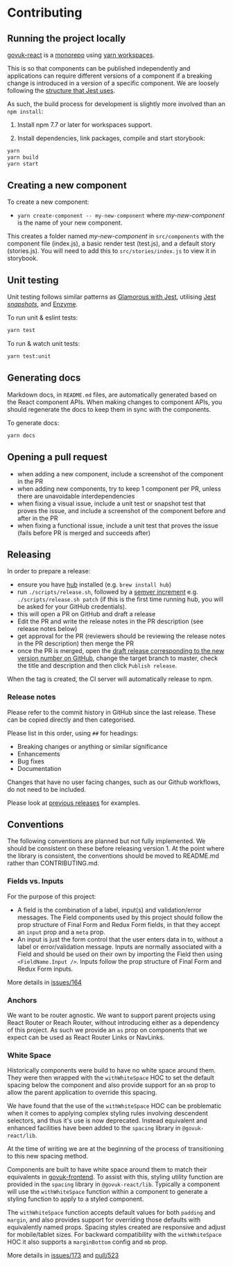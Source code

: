 # Contributing

## Running the project locally

[govuk-react](https://github.com/govuk-react/govuk-react) is a [monorepo](https://github.com/babel/babel/blob/master/doc/design/monorepo.md) using [yarn workspaces](https://docs.npmjs.com/cli/v7/using-npm/workspaces/).

This is so that components can be published independently and applications can require different versions of a component if a breaking change is introduced in a version of a specific component. We are loosely following the [structure that Jest uses](https://github.com/facebook/jest).

As such, the build process for development is slightly more involved than an `npm install`:

1. Install npm 7.7 or later for workspaces support.

2. Install dependencies, link packages, compile and start storybook:

```sh
yarn
yarn build
yarn start
```

## Creating a new component

To create a new component:

- `yarn create-component -- my-new-component` where _my-new-component_ is the name of your new component.

This creates a folder named _my-new-component_ in `src/components` with the component file (index.js), a basic render test (test.js), and a default story (stories.js). You will need to add this to `src/stories/index.js` to view it in storybook.

## Unit testing

Unit testing follows similar patterns as [Glamorous with Jest](https://github.com/paypal/glamorous/tree/master/examples/with-jest), utilising [Jest _snapshots_](https://facebook.github.io/jest/docs/en/snapshot-testing.html), and [Enzyme](https://github.com/airbnb/enzyme).

To run unit & eslint tests:

```sh
yarn test
```

To run & watch unit tests:

```sh
yarn test:unit
```

## Generating docs

Markdown docs, in `README.md` files, are automatically generated based on the React component APIs. When making changes to component APIs, you should regenerate the docs to keep them in sync with the components.

To generate docs:

```sh
yarn docs
```

## Opening a pull request

- when adding a new component, include a screenshot of the component in the PR
- when adding new components, try to keep 1 component per PR, unless there are unavoidable interdependencies
- when fixing a visual issue, include a unit test or snapshot test that proves the issue, and include a screenshot of the component before and after in the PR
- when fixing a functional issue, include a unit test that proves the issue (fails before PR is merged and succeeds after)

## Releasing

In order to prepare a release:

- ensure you have [hub](https://hub.github.com) installed (e.g. `brew install hub`)
- run `./scripts/release.sh`, followed by a [semver increment](https://github.com/npm/node-semver#functions) e.g. `./scripts/release.sh patch` (if this is the first time running hub, you will be asked for your GitHub credentials).
- this will open a PR on GitHub and draft a release
- Edit the PR and write the release notes in the PR description (see release notes below)
- get approval for the PR (reviewers should be reviewing the release notes in the PR description) then merge the PR
- once the PR is merged, open the [draft release corresponding to the new version number on GitHub](https://github.com/govuk-react/govuk-react/releases), change the target branch to master, check the title and description and then click `Publish release`.

When the tag is created, the CI server will automatically release to npm.

### Release notes

Please refer to the commit history in GitHub since the last release. These can be copied directly and then categorised.

Please list in this order, using `##` for headings:

- Breaking changes or anything or similar significance
- Enhancements
- Bug fixes
- Documentation

Changes that have no user facing changes, such as our Github workflows, do not need to be included.

Please look at [previous releases](https://github.com/govuk-react/govuk-react/releases) for examples.

## Conventions

The following conventions are planned but not fully implemented. We should be consistent on these before releasing version 1. At the point where the library is consistent, the conventions should be moved to README.md rather than CONTRIBUTING.md.

### Fields vs. Inputs

For the purpose of this project:

- A field is the combination of a label, input(s) and validation/error messages. The Field components used by this project should follow the prop structure of Final Form and Redux Form fields, in that they accept an `input` prop and a `meta` prop.
- An input is just the form control that the user enters data in to, without a label or error/validation message. Inputs are normally associated with a Field and should be used on their own by importing the Field then using `<FieldName.Input />`. Inputs follow the prop structure of Final Form and Redux Form inputs.

More details in [issues/164](https://github.com/govuk-react/govuk-react/issues/164.)

### Anchors

We want to be router agnostic. We want to support parent projects using React Router or Reach Router, without introducing either as a dependency of this project. As such we provide an `as` prop on components that we expect can be used as React Router Links or NavLinks.

### White Space

Historically components were build to have no white space around them. They were then wrapped with the `withWhiteSpace` HOC to set the default spacing below the component and also provide support for an `mb` prop to allow the parent application to override this spacing.

We have found that the use of the `withWhiteSpace` HOC can be problematic when it comes to applying complex styling rules involving descendent selectors, and thus it's use is now deprecated. Instead equivalent and enhanced facilities have been added to the `spacing` library in `@govuk-react/lib`.

At the time of writing we are at the beginning of the process of transitioning to this new spacing method.

Components are built to have white space around them to match their equivalents in [govuk-frontend](https://github.com/alphagov/govuk-frontend). To assist with this, styling utility function are provided in the `spacing` library in `@govuk-react/lib`. Typically a component will use the `withWhiteSpace` function within a component to generate a styling function to apply to a styled component.

The `withWhiteSpace` function accepts default values for both `padding` and `margin`, and also provides support for overriding those defaults with equivalently named props. Spacing styles created are responsive and adjust for mobile/tablet sizes. For backward compatibility with the `withWhiteSpace` HOC it also supports a `marginBottom` config and `mb` prop.

More details in [issues/173](https://github.com/govuk-react/govuk-react/issues/173)
and [pull/523](https://github.com/govuk-react/govuk-react/pull/523)

